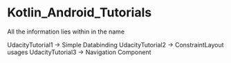 # Kotlin_Android_Tutorials
All the information lies within in the name

UdacityTutorial1 -> Simple Databinding
UdacityTutorial2 -> ConstraintLayout usages
UdacityTutorial3 -> Navigation Component
